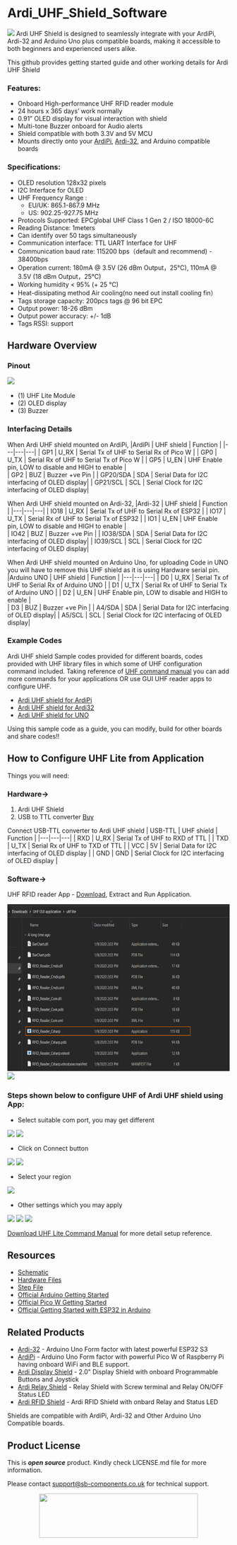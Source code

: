 # Ardi_UHF_Shield_Software
<img src="https://cdn.shopify.com/s/files/1/1217/2104/files/ArdiUHFShield.jpg?v=1683886717">
Ardi UHF Shield is designed to seamlessly integrate with your ArdiPi, Ardi-32 and Arduino Uno plus compatible boards, making it accessible to both beginners and experienced users alike.

This github provides getting started guide and other working details for Ardi UHF Shield 

### Features:
- Onboard High-performance UHF RFID reader module
- 24 hours x 365 days’ work normally
- 0.91” OLED display for visual interaction with shield
- Multi-tone Buzzer onboard for Audio alerts
- Shield compatible with both 3.3V and 5V MCU
- Mounts directly onto your [ArdiPi](https://shop.sb-components.co.uk/products/ardipi-uno-r3-alternative-board-based-on-pico-w), [Ardi-32](https://shop.sb-components.co.uk/products/ardi32-uno-r3-alternative-board-based-on-esp32-s3-wroom), and Arduino compatible boards

### Specifications:
- OLED resolution 128x32 pixels
- I2C Interface for OLED
- UHF Frequency Range :
	- EU/UK: 865.1-867.9 MHz
	- US: 902.25-927.75 MHz
- Protocols Supported: EPCglobal UHF Class 1 Gen 2 / ISO 18000-6C
- Reading Distance: 1meters
- Can identify over 50 tags simultaneously
- Communication interface: TTL UART Interface for UHF
- Communication baud rate: 115200 bps（default and recommend) - 38400bps
- Operation current: 180mA @ 3.5V (26 dBm Output，25°C), 110mA @ 3.5V (18 dBm Output，25°C)
- Working humidity < 95% (+ 25 °C)
- Heat-dissipating method Air cooling(no need out install cooling fin）
- Tags storage capacity: 200pcs tags @ 96 bit EPC
- Output power: 18-26 dBm
- Output power accuracy: +/- 1dB
- Tags RSSI: support
  
## Hardware Overview
### Pinout
<img src="https://cdn.shopify.com/s/files/1/1217/2104/files/ArdiUHFpinout.png?v=1688471914">

- (1) UHF Lite Module
- (2) OLED display 
- (3) Buzzer


### Interfacing Details

When Ardi UHF shield mounted on ArdiPi,
|ArdiPi | UHF shield | Function |
|---|---|---|
| GP1 | U_RX | Serial Tx of UHF to Serial Rx of Pico W |
| GP0 | U_TX | Serial Rx of UHF to Serial Tx of Pico W |
| GP5 | U_EN | UHF Enable pin, LOW to disable and HIGH to enable |  
| GP2 | BUZ | Buzzer +ve Pin |
| GP20/SDA | SDA | Serial Data for I2C interfacing of OLED display|
| GP21/SCL | SCL | Serial Clock for I2C interfacing of OLED display|

When Ardi UHF shield mounted on Ardi-32,
|Ardi-32 | UHF shield | Function |
|---|---|---|
| IO18 | U_RX | Serial Tx of UHF to Serial Rx of ESP32 |
| IO17 | U_TX | Serial Rx of UHF to Serial Tx of ESP32 |
| IO1 | U_EN | UHF Enable pin, LOW to disable and HIGH to enable |  
| IO42 | BUZ | Buzzer +ve Pin |
| IO38/SDA | SDA | Serial Data for I2C interfacing of OLED display|
| IO39/SCL | SCL | Serial Clock for I2C interfacing of OLED display|

When Ardi UHF shield mounted on Arduino Uno, for uploading Code in UNO you will have to remove this UHF shield as it is using Hardware serial pin.
|Arduino UNO | UHF shield | Function |
|---|---|---|
| D0 | U_RX | Serial Tx of UHF to Serial Rx of Arduino UNO |
| D1 | U_TX | Serial Rx of UHF to Serial Tx of Arduino UNO |
| D2 | U_EN | UHF Enable pin, LOW to disable and HIGH to enable |  
| D3 | BUZ | Buzzer +ve Pin |
| A4/SDA | SDA | Serial Data for I2C interfacing of OLED display|
| A5/SCL | SCL | Serial Clock for I2C interfacing of OLED display|

### Example Codes
 Ardi UHF shield Sample codes provided for different boards, codes provided with UHF library files in which some of UHF configuration command included. Taking reference of [UHF command manual](https://github.com/sbcshop/Ardi_UHF_Shield_Software/blob/main/documents/UHF%20Commands%20Manual.pdf) you can add more commands for your applications OR use GUI UHF reader apps to configure UHF.
 - [Ardi UHF shield for ArdiPi](https://github.com/sbcshop/Ardi_UHF_Shield_Software/tree/main/examples/ArdiPi_UHF_shield_interfacing)
 - [Ardi UHF shield for Ardi32]() 
 - [Ardi UHF shield for UNO]() 
 
 Using this sample code as a guide, you can modify, build for other boards and share codes!! 
 
## How to Configure UHF Lite from Application
Things you will need:

### **Hardware->**
1. Ardi UHF Shield 
2. USB to TTL converter [Buy](https://shop.sb-components.co.uk/products/usb-ttl)

Connect USB-TTL converter to Ardi UHF shield
| USB-TTL | UHF shield | Function |
|---|---|---|
| RXD | U_RX | Serial Tx of UHF to RXD of TTL |
| TXD | U_TX | Serial Rx of UHF to TXD of TTL |
| VCC | 5V | Serial Data for I2C interfacing of OLED display |
| GND | GND | Serial Clock for I2C interfacing of OLED display |


### **Software->**
UHF RFID reader App - [Download](https://github.com/sbcshop/Ardi_UHF_Shield_Software/blob/main/UHF%20GUI%20application.rar), Extract and Run Application.

<img src = "https://github.com/sbcshop/Ardi_UHF_Shield_Software/blob/main/images/run_uhf_app.png" width="645" height="377"/>

<img src = "https://github.com/sbcshop/UHF_Lite_Pico_Expansion_Software/blob/main/Images/img.JPG"/>

### Steps shown below to configure UHF of Ardi UHF shield using App:
* Select suitable com port, you may get different 
<img src = "https://github.com/sbcshop/UHF_Lite_Pico_Expansion_Software/blob/main/Images/img1.png"/>
<img src = "https://github.com/sbcshop/UHF_Lite_Pico_Expansion_Software/blob/main/Images/img2.png"/>

* Click on Connect button
<img src = "https://github.com/sbcshop/UHF_Lite_Pico_Expansion_Software/blob/main/Images/img3.png"/>
<img src = "https://github.com/sbcshop/UHF_Lite_Pico_Expansion_Software/blob/main/Images/img4.png"/>

* Select your region
<img src = "https://github.com/sbcshop/UHF_Lite_Pico_Expansion_Software/blob/main/Images/img5.png"/>

* Other settings which you may apply
<img src = "https://github.com/sbcshop/UHF_Lite_Pico_Expansion_Software/blob/main/Images/img6.png"/>
<img src = "https://github.com/sbcshop/UHF_Lite_Pico_Expansion_Software/blob/main/Images/img7.png"/>
<img src = "https://github.com/sbcshop/UHF_Lite_Pico_Expansion_Software/blob/main/Images/img8.png"/>

[Download UHF Lite Command Manual](https://github.com/sbcshop/Ardi_UHF_Shield_Software/blob/main/documents/UHF%20Commands%20Manual.pdf) for more detail setup reference. 
   
## Resources
  * [Schematic](https://github.com/sbcshop/Ardi_UHF_Shield_Hardware/blob/main/Design%20Data/SCH%20UHF%20Lite%20Shield.pdf)
  * [Hardware Files](https://github.com/sbcshop/Ardi_UHF_Shield_Hardware/tree/main)
  * [Step File](https://github.com/sbcshop/Ardi_UHF_Shield_Hardware/blob/main/Mechanical%20Data/STEP%20UHF%20Lite%20Shield.step)
  * [Official Arduino Getting Started](https://docs.arduino.cc/learn/starting-guide/getting-started-arduino)
  * [Official Pico W Getting Started](https://projects.raspberrypi.org/en/projects/get-started-pico-w)
  * [Official Getting Started with ESP32 in Arduino](https://docs.espressif.com/projects/arduino-esp32/en/latest/)


## Related Products
   * [Ardi-32](https://shop.sb-components.co.uk/products/ardi32-uno-r3-alternative-board-based-on-esp32-s3-wroom?_pos=6&_sid=90d9cefb0&_ss=r) - Arduino Uno Form factor with latest powerful ESP32 S3
   * [ArdiPi](https://shop.sb-components.co.uk/products/ardipi-uno-r3-alternative-board-based-on-pico-w?_pos=5&_sid=5704675c2&_ss=r) - Arduino Uno Form factor with powerful Pico W of Raspberry Pi having onboard WiFi and BLE support.
   * [Ardi Display Shield](https://shop.sb-components.co.uk/products/ardi-display-shield-for-arduino-uno?_pos=5&_sid=961a5887c&_ss=r) - 2.0" Display Shield with onboard Programmable Buttons and Joystick
   * [Ardi Relay Shield](https://shop.sb-components.co.uk/products/ardi-relay-shield-for-arduino-uno?_pos=4&_sid=961a5887c&_ss=r) - Relay Shield with Screw terminal and Relay ON/OFF Status LED
   * [Ardi RFID Shield](https://shop.sb-components.co.uk/products/ardi-rfid-shield-for-arduino-uno?_pos=5&_sid=b4e4b2ef1&_ss=r) - Ardi RFID Shield with onbard Relay and Status LED
   
   Shields are compatible with ArdiPi, Ardi-32 and Other Arduino Uno Compatible boards.

## Product License

This is ***open source*** product. Kindly check LICENSE.md file for more information.

Please contact support@sb-components.co.uk for technical support.
<p align="center">
  <img width="360" height="100" src="https://cdn.shopify.com/s/files/1/1217/2104/files/Logo_sb_component_3.png?v=1666086771&width=300">
</p>
